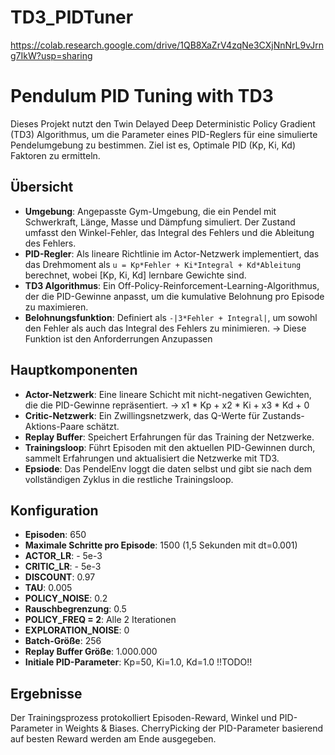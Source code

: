 
# TD3_PIDTuner
 https://colab.research.google.com/drive/1QB8XaZrV4zqNe3CXjNnNrL9vJrng7IkW?usp=sharing
# Pendulum PID Tuning with TD3

Dieses Projekt nutzt den Twin Delayed Deep Deterministic Policy Gradient (TD3) Algorithmus, um die Parameter eines PID-Reglers für eine simulierte Pendelumgebung zu bestimmen. Ziel ist es, Optimale PID (Kp, Ki, Kd) Faktoren zu ermitteln.
## Übersicht

- **Umgebung**: Angepasste Gym-Umgebung, die ein Pendel mit  Schwerkraft, Länge, Masse und Dämpfung simuliert. Der Zustand umfasst den Winkel-Fehler, das Integral des Fehlers und die Ableitung des Fehlers.
- **PID-Regler**: Als lineare Richtlinie im Actor-Netzwerk implementiert, das das Drehmoment als `u = Kp*Fehler + Ki*Integral + Kd*Ableitung` berechnet, wobei \[Kp, Ki, Kd\] lernbare Gewichte sind.
- **TD3 Algorithmus**: Ein Off-Policy-Reinforcement-Learning-Algorithmus, der die PID-Gewinne anpasst, um die kumulative Belohnung pro Episode zu maximieren. 
- **Belohnungsfunktion**: Definiert als `-|3*Fehler + Integral|`, um sowohl den Fehler als auch das Integral des Fehlers zu minimieren. -> Diese Funktion ist den Anforderrungen Anzupassen

## Hauptkomponenten

- **Actor-Netzwerk**: Eine lineare Schicht mit nicht-negativen Gewichten, die die PID-Gewinne repräsentiert. ->  x1 * Kp + x2 * Ki + x3 * Kd + 0
- **Critic-Netzwerk**: Ein Zwillingsnetzwerk, das Q-Werte für Zustands-Aktions-Paare schätzt.
- **Replay Buffer**: Speichert Erfahrungen für das Training der Netzwerke.
- **Trainingsloop**: Führt Episoden mit den aktuellen PID-Gewinnen durch, sammelt Erfahrungen und aktualisiert die Netzwerke mit TD3.
- **Epsiode**: Das PendelEnv loggt die daten selbst und gibt sie nach dem vollständigen Zyklus in die restliche Trainingsloop.

## Konfiguration

- **Episoden**: 650
- **Maximale Schritte pro Episode**: 1500 (1,5 Sekunden mit dt=0.001)
- **ACTOR_LR**:  - 5e-3
- **CRITIC_LR**: - 5e-3
- **DISCOUNT**: 0.97
- **TAU**: 0.005
- **POLICY_NOISE**: 0.2
- **Rauschbegrenzung**: 0.5
- **POLICY_FREQ = 2**: Alle 2 Iterationen
- **EXPLORATION_NOISE**: 0
- **Batch-Größe**: 256
- **Replay Buffer Größe**: 1.000.000
- **Initiale PID-Parameter**: Kp=50, Ki=1.0, Kd=1.0  !!TODO!!


## Ergebnisse

Der Trainingsprozess protokolliert Episoden-Reward, Winkel und PID-Parameter in Weights & Biases. CherryPicking der PID-Parameter basierend auf besten Reward werden am Ende ausgegeben.
